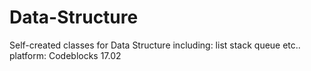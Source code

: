 # Data-Structure
Self-created classes for Data Structure
including:
  list
  stack
  queue
  etc..
platform: Codeblocks 17.02
